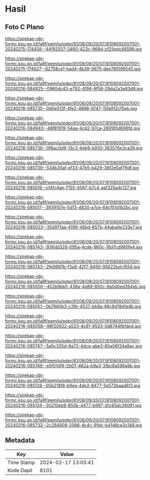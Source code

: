 # Hasil

## Foto C Plano

https://sirekap-obj-formc.kpu.go.id/fa9f/pemilu/pdpr/81/08/09/20/07/8108092007001-20240215-174458--44f92507-3460-423c-968d-cf25edc46599.jpg

https://sirekap-obj-formc.kpu.go.id/fa9f/pemilu/pdpr/81/08/09/20/07/8108092007001-20240215-174627--62758ce1-bad4-4b39-9675-dee78f099545.jpg

https://sirekap-obj-formc.kpu.go.id/fa9f/pemilu/pdpr/81/08/09/20/07/8108092007001-20240216-084925--0960dc43-e792-4f94-9f58-29da2a3e83d8.jpg

https://sirekap-obj-formc.kpu.go.id/fa9f/pemilu/pdpr/81/08/09/20/07/8108092007001-20240216-085735--0d0e513f-4fe2-4898-9747-15fa912cf5eb.jpg

https://sirekap-obj-formc.kpu.go.id/fa9f/pemilu/pdpr/81/08/09/20/07/8108092007001-20240216-084943--48f81919-54aa-4cd2-97ca-269165d696fd.jpg

https://sirekap-obj-formc.kpu.go.id/fa9f/pemilu/pdpr/81/08/09/20/07/8108092007001-20240216-085738--0f6ac0d9-13c3-4eb9-b930-383576e3ca39.jpg

https://sirekap-obj-formc.kpu.go.id/fa9f/pemilu/pdpr/81/08/09/20/07/8108092007001-20240216-085739--534b20af-ef33-47b5-b429-36f2e5af79df.jpg

https://sirekap-obj-formc.kpu.go.id/fa9f/pemilu/pdpr/81/08/09/20/07/8108092007001-20240216-085016--cf4fc4ae-7155-4567-b7c4-aaf325adc127.jpg

https://sirekap-obj-formc.kpu.go.id/fa9f/pemilu/pdpr/81/08/09/20/07/8108092007001-20240216-085017--3939107e-5d13-4820-a7ce-64cf51d1b2bc.jpg

https://sirekap-obj-formc.kpu.go.id/fa9f/pemilu/pdpr/81/08/09/20/07/8108092007001-20240216-085023--35d971aa-4199-46bd-857b-44aba9e233e7.jpg

https://sirekap-obj-formc.kpu.go.id/fa9f/pemilu/pdpr/81/08/09/20/07/8108092007001-20240216-085743--936dd328-095a-4cde-960c-16d7cd980fe4.jpg

https://sirekap-obj-formc.kpu.go.id/fa9f/pemilu/pdpr/81/08/09/20/07/8108092007001-20240216-085743--2fe9897b-f3a9-42f7-8450-95622bdc1554.jpg

https://sirekap-obj-formc.kpu.go.id/fa9f/pemilu/pdpr/81/08/09/20/07/8108092007001-20240216-085050--452b9bb5-438a-4d89-850c-9a0d0ed264eb.jpg

https://sirekap-obj-formc.kpu.go.id/fa9f/pemilu/pdpr/81/08/09/20/07/8108092007001-20240216-085051--0b7660b3-c3fb-4537-bb8a-88c8d19d1e4b.jpg

https://sirekap-obj-formc.kpu.go.id/fa9f/pemilu/pdpr/81/08/09/20/07/8108092007001-20240216-085058--98f20922-a523-4c61-9533-0d6744fbfded.jpg

https://sirekap-obj-formc.kpu.go.id/fa9f/pemilu/pdpr/81/08/09/20/07/8108092007001-20240216-085747--5a5c335d-9a72-4dce-abe3-80a06f24a9ac.jpg

https://sirekap-obj-formc.kpu.go.id/fa9f/pemilu/pdpr/81/08/09/20/07/8108092007001-20240216-085749--e5f01df9-2b07-462a-b9a3-31bc8a596a9b.jpg

https://sirekap-obj-formc.kpu.go.id/fa9f/pemilu/pdpr/81/08/09/20/07/8108092007001-20240216-085128--05b218f8-b9ea-4de2-8477-5e572baad6f3.jpg

https://sirekap-obj-formc.kpu.go.id/fa9f/pemilu/pdpr/81/08/09/20/07/8108092007001-20240216-085134--30210eb9-850b-4477-b997-d1c65dc26091.jpg

https://sirekap-obj-formc.kpu.go.id/fa9f/pemilu/pdpr/81/08/09/20/07/8108092007001-20240216-085733--2c284808-2066-4c4c-91dc-b4148ce3c148.jpg


## Metadata

| Key        | Value               |
| ---------- | ------------------- |
| Time Stamp | 2024-02-17 13:05:41 |
| Kode Dapil | 8101                |



